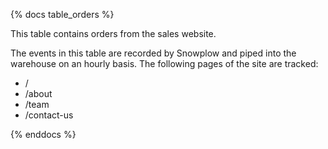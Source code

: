 {% docs table_orders %}

This table contains orders from the sales website.

The events in this table are recorded by Snowplow and piped into the warehouse on an hourly basis. The following pages of the site are tracked:
 - /
 - /about
 - /team
 - /contact-us

{% enddocs %}
